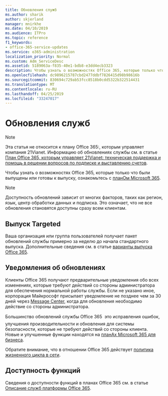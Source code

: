 ```yaml
---
title: Обновления служб
ms.author: sharik
author: skjerland
manager: mnirkhe
ms.date: 04/10/2019
ms.audience: ITPro
ms.topic: reference
f1_keywords:
- office-365-service-updates
ms.service: o365-administration
localization_priority: Normal
ms.custom: Adm_ServiceDesc
ms.assetid: 5189063a-f835-40e1-bdb8-e3dd4ecb3323
description: Чтобы узнать о возможностях Office 365, которые только что были выпущены или готовы к выпуску, ознакомьтесь с планом Microsoft 365.
ms.openlocfilehash: dc9896215787cbd2477ddbf7826415d98b98616b
ms.sourcegitcommit: 830694c729ab53fcc8518b0cdd5322b322514431
ms.translationtype: MT
ms.contentlocale: ru-RU
ms.lasthandoff: 04/25/2019
ms.locfileid: "33247017"
---
```

# <a name="service-updates"></a>Обновления служб

> [!NOTE]
> Эта статья не относится к плану Office 365:, которым управляет компания 21Vianet. Информацию об обновлениях службы см. в статье [План Office 365, которым управляет 21Vianet: техническая поддержка и помощь в решении вопросов по подписке и выставлению счетов](http://go.microsoft.com/fwlink/?LinkID=733350&amp;clcid=0x409). 
  
Чтобы узнать о возможностях Office 365, которые только что были выпущены или готовы к выпуску, ознакомьтесь с [планОм Microsoft 365](https://go.microsoft.com/fwlink/?LinkId=509914).
  
> [!NOTE]
> Доступность обновлений зависит от многих факторов, таких как регион, язык, центр обработки данных и подписка. Это означает, что не все обновления становятся доступны сразу всем клиентам. 
  
## <a name="targeted-release"></a>Выпуск Targeted

Ваша организация или группа пользователей получает пакет обновлений службы примерно за неделю до начала стандартного выпуска. Дополнительные сведения см. в статье [варианты выпуска Office 365](https://docs.microsoft.com/office365/admin/manage/release-options-in-office-365?view=o365-worldwide). 
  
## <a name="update-notifications"></a>Уведомления об обновлениях

Клиенты Office 365 получают предварительные уведомления обо всех изменениях, которые требуют действий со стороны администратора для обеспечения нормальной работы службы. Если не указано иное, корпорация Майкрософт присылает уведомление не позднее чем за 30 дней через [Message Center](http://technet.microsoft.com/library/38FB3333-BFCC-4340-A37B-DEDA509C209.aspx), когда для обновления необходимо действие со стороны администратора. 
  
Большинство обновлений службы Office 365  это исправления ошибок, улучшения производительности и обновления для системы безопасности, которые не требуют действий со стороны клиента. Новые и улучшенные функции находятся на [планАх Microsoft 365 для бизнеса](http://roadmap.office.com/).
  
Обратите внимание, что в отношении Office 365 действует [политика жизненного цикла в сети](https://support.microsoft.com/lifecycle#gp/osslpolicy).
  
## <a name="feature-availability"></a>Доступность функций

Сведения о доступности функций в планах Office 365 см. в статье [Описание служб платформы Office 365](https://technet.microsoft.com/library/office-365-platform-service-description.aspx).
  

